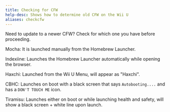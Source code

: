 ```yaml
---
title: Checking for CFW
help-desc: Shows how to determine old CFW on the Wii U
aliases: checkcfw
---
```


Need to update to a newer CFW? Check for which one you have before proceeding.

Mocha: It is launched manually from the Homebrew Launcher.

Indexiine: Launches the Homebrew Launcher automatically while opening the browser.

Haxchi: Launched from the Wii U Menu, will appear as "Haxchi".

CBHC: Launches on boot with a black screen that says `Autobooting....` and has a `DON'T TOUCH ME` icon.

Tiramisu: Launches either on boot or while launching health and safety, will show a black screen + white line upon launch.
